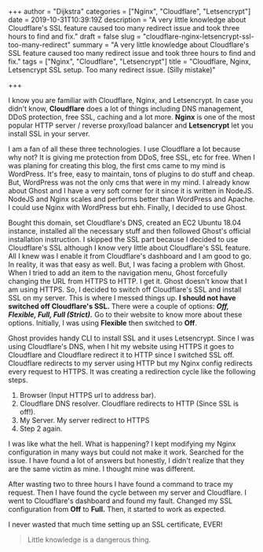 +++
author = "Dijkstra"
categories = ["Nginx", "Cloudflare", "Letsencrypt"]
date = 2019-10-31T10:39:19Z
description = "A very little knowledge about Cloudflare's SSL feature caused too many redirect issue and took three hours to find and fix."
draft = false
slug = "cloudflare-nginx-letsencrypt-ssl-too-many-redirect"
summary = "A very little knowledge about Cloudflare's SSL feature caused too many redirect issue and took three hours to find and fix."
tags = ["Nginx", "Cloudflare", "Letsencrypt"]
title = "Cloudflare, Nginx, Letsencrypt SSL setup. Too many redirect issue. (Silly mistake)"

+++


I know you are familiar with Cloudflare, Nginx, and Letsencrypt. In case you didn't know, **Cloudflare** does a lot of things including DNS management, DDoS protection, free SSL, caching and a lot more. **Nginx** is one of the most popular HTTP server / reverse proxy/load balancer and **Letsencrypt** let you install SSL in your server.

I am a fan of all these three technologies. I use Cloudflare a lot because why not? It is giving me protection from DDoS, free SSL, etc for free. When I was planing for creating this blog, the first cms came to my mind is WordPress. It's free, easy to maintain, tons of plugins to do stuff and cheap. But, WordPress was not the only cms that were in my mind. I already know about Ghost and I have a very soft corner for it since it is written in NodeJS. NodeJS and Nginx scales and performs better than WordPress and Apache. I could use Nginx with WordPress but ehh. Finally, I decided to use Ghost.

Bought this domain, set Cloudflare's DNS, created an EC2 Ubuntu 18.04 instance, installed all the necessary stuff and then followed Ghost's official installation instruction. I skipped the SSL part because I decided to use Cloudflare's SSL although I know very little about Cloudflare's SSL feature. All I knew was I enable it from Cloudflare's dashboard and I am good to go. In reality, it was that easy as well. But, I was facing a problem with Ghost. When I tried to add an item to the navigation menu, Ghost forcefully changing the URL from HTTPS to HTTP. I get it. Ghost doesn't know that I am using HTTPS. So, I decided to switch off Cloudflare's SSL and install SSL on my server. This is where I messed things up. **I should not have switched off Cloudflare's SSL.** There were a couple of options: **_Off, Flexible, Full, Full (Strict)._** Go to their website to know more about these options. Initially, I was using **Flexible** then switched to **Off**.

Ghost provides handy CLI to install SSL and it uses Letsencrypt. Since I was using Cloudflare's DNS, when I hit my website using HTTPS it goes to Cloudflare and Cloudflare redirect it to HTTP since I switched SSL off. Cloudflare redirects to my server using HTTP but my Nginx config redirects every request to HTTPS. It was creating a redirection cycle like the following steps.

1. Browser (Input HTTPS url to address bar).
2. Cloudflare DNS resolver. Cloudflare redirects to HTTP (Since SSL is off!).
3. My Server. My server redirect to HTTPS
4. Step 2 again.

I was like what the hell. What is happening? I kept modifying my Nginx configuration in many ways but could not make it work. Searched for the issue. I have found a lot of answers but honestly, I didn't realize that they are the same victim as mine. I thought mine was different.

After wasting two to three hours I have found a command to trace my request. Then I have found the cycle between my server and Cloudflare. I went to Cloudflare's dashboard and found my fault. Changed my SSL configuration from **Off** to **Full.** Then, it started to work as expected.

I never wasted that much time setting up an SSL certificate, EVER!

> Little knowledge is a dangerous thing.

